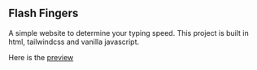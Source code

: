 ## Flash Fingers

A simple website to determine your typing speed. This project is built in html, tailwindcss and vanilla javascript.

Here is the <a href="">preview</a>